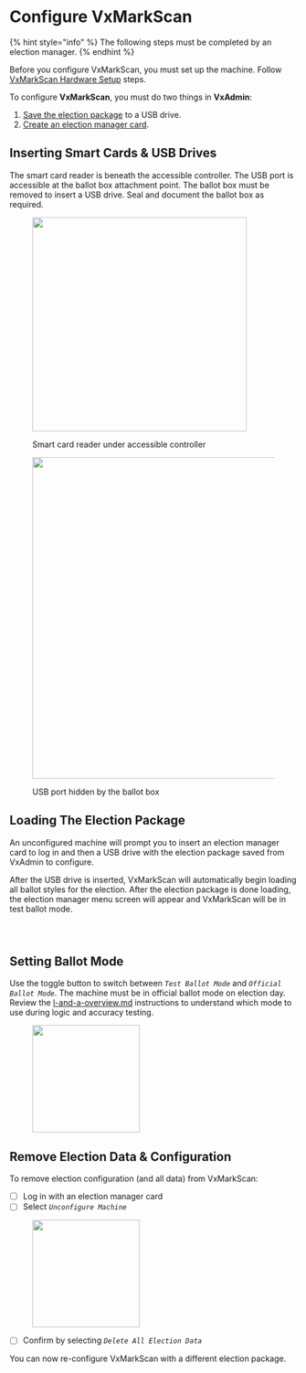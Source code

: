 # Configure VxMarkScan

{% hint style="info" %}
The following steps must be completed by an election manager.
{% endhint %}

Before you configure VxMarkScan, you must set up the machine. Follow [VxMarkScan Hardware Setup](vxmark-hardware-setup.md) steps.

To configure **VxMarkScan**, you must do two things in **VxAdmin**:

1. [Save the election package](../vxadmin-system-setup/save-election-package.md) to a USB drive.
2. [Create an election manager card](../vxadmin-system-setup/programming-cards.md).

## Inserting Smart Cards & USB Drives

The smart card reader is beneath the accessible controller. The USB port is accessible at the ballot box attachment point. The ballot box must be removed to insert a USB drive. Seal and document the ballot box as required.

<div><figure><img src="../.gitbook/assets/PXL_20241119_204113175.jpg" alt="" width="375"><figcaption><p>Smart card reader under accessible controller</p></figcaption></figure> <figure><img src="../.gitbook/assets/PXL_20241125_222936358.jpg" alt="" width="563"><figcaption><p>USB port hidden by the ballot box</p></figcaption></figure></div>

## Loading The Election Package

An unconfigured machine will prompt you to insert an election manager card to log in and then a USB drive with the election package saved from VxAdmin to configure.&#x20;

After the USB drive is inserted, VxMarkScan will automatically begin loading all ballot styles for the election. After the election package is done loading, the election manager menu screen will appear and VxMarkScan will be in test ballot mode.

<div><figure><img src="../.gitbook/assets/mk-insert-card-to-configure.png" alt=""><figcaption></figcaption></figure> <figure><img src="../.gitbook/assets/mk-insert-usb.png" alt=""><figcaption></figcaption></figure> <figure><img src="../.gitbook/assets/vxmark-config (1).png" alt=""><figcaption></figcaption></figure></div>

## Setting Ballot Mode

Use the toggle button to switch between _`Test Ballot Mode`_ and _`Official Ballot Mode`_. The machine must be in official ballot mode on election day.  Review the [l-and-a-overview.md](../logic-and-accuracy-pre-election-testing/l-and-a-overview.md "mention") instructions to understand which mode to use during logic and accuracy testing.

<figure><img src="../.gitbook/assets/vxmark-config (1).png" alt="" width="188"><figcaption></figcaption></figure>

## Remove Election Data & Configuration

To remove election configuration (and all data) from VxMarkScan:

* [ ] Log in with an election manager card
* [ ] Select _`Unconfigure Machine`_

<figure><img src="../.gitbook/assets/vxmark-config-done.png" alt="" width="188"><figcaption></figcaption></figure>

* [ ] Confirm by selecting _`Delete All Election Data`_

You can now re-configure VxMarkScan with a different election package.
